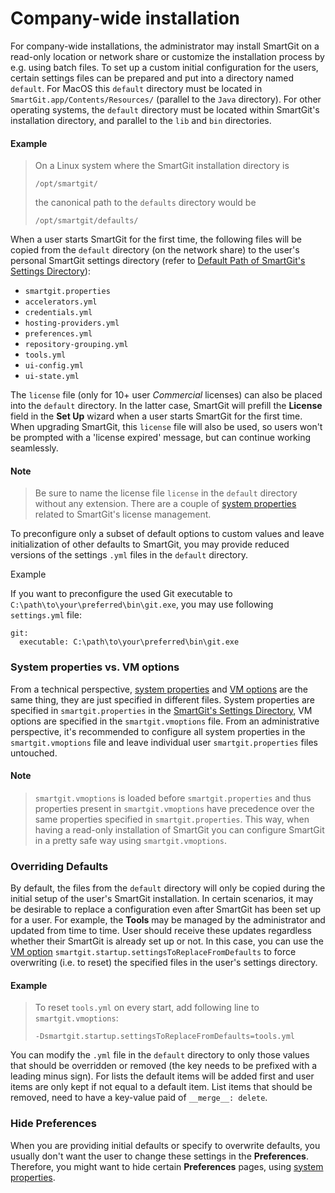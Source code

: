 # Company-wide installation

For company-wide installations, the administrator may install SmartGit on a read-only location or network share or customize the installation process by e.g. using batch files.
To set up a custom initial configuration for the users, certain settings files can be prepared and put into a directory named `default`.
For MacOS this `default` directory must be located in `SmartGit.app/Contents/Resources/` (parallel to the `Java` directory).
For other operating systems, the `default` directory must be located within SmartGit's installation directory, and parallel to the `lib` and `bin` directories.

#### Example
>On a Linux system where the SmartGit installation directory is
>
>```
>/opt/smartgit/
>```
>
>the canonical path to the `defaults` directory would be
>
>```
>/opt/smartgit/defaults/
>```

When a user starts SmartGit for the first time, the following files will be copied from the `default` directory (on the network share) to the user's personal SmartGit settings directory (refer to [Default Path of SmartGit's Settings Directory](Installation-and-Files.md#default-path-of-smartgits-settings-directory)):
-   `smartgit.properties`
-   `accelerators.yml`
-   `credentials.yml`
-   `hosting-providers.yml`
-   `preferences.yml`
-   `repository-grouping.yml`
-   `tools.yml`
-   `ui-config.yml`
-   `ui-state.yml`

The `license` file (only for 10+ user *Commercial* licenses) can also be placed into the `default` directory.
In the latter case, SmartGit will prefill the **License** field in the **Set Up** wizard when a user starts SmartGit for the first time.
When upgrading SmartGit, this `license` file will also be used, so users won't be prompted with a 'license expired' message, but can continue working seamlessly.


#### Note
> Be sure to name the license file `license` in the `default` directory without any extension.
> There are a couple of [system properties](System-Properties.md#license-userseat-tracking) related to SmartGit's license management.

To preconfigure only a subset of default options to custom values and leave initialization of other defaults to SmartGit, you may provide reduced versions of the settings `.yml` files in the `default` directory.


Example

If you want to preconfigure the used Git executable to `C:\path\to\your\preferred\bin\git.exe`, you may use following `settings.yml` file:

```
git:
  executable: C:\path\to\your\preferred\bin\git.exe
```


### System properties vs. VM options

From a technical perspective, [system properties](System-Properties.md) and [VM options](VM-options.md) are the same thing, they are just specified in different files.
System properties are specified in `smartgit.properties` in the [SmartGit's Settings Directory](Installation-and-Files.md#default-path-of-smartgits-settings-directory), VM options are specified in the `smartgit.vmoptions` file.
From an administrative perspective, it's recommended to configure all system properties in the `smartgit.vmoptions` file and leave individual user `smartgit.properties` files untouched.


#### Note
> `smartgit.vmoptions` is loaded before `smartgit.properties` and thus properties present in `smartgit.vmoptions` have precedence over the same properties specified in `smartgit.properties`.
> This way, when having a read-only installation of SmartGit you can configure SmartGit in a pretty safe way using `smartgit.vmoptions`.


### Overriding Defaults

By default, the files from the `default` directory will only be copied during the initial setup of the user's SmartGit installation.
In certain scenarios, it may be desirable to replace a configuration even after SmartGit has been set up for a user.
For example, the **Tools** may be managed by the administrator and updated from time to time.
User should receive these updates regardless whether their SmartGit is already set up or not.
In this case, you can use the [VM option](VM-options.md) `smartgit.startup.settingsToReplaceFromDefaults` to force overwriting (i.e. to reset) the specified files in the user's settings directory.


#### Example
>To reset `tools.yml` on every start, add following line to `smartgit.vmoptions`:
>```
>-Dsmartgit.startup.settingsToReplaceFromDefaults=tools.yml
>```

You can modify the `.yml` file in the `default` directory to only those values that should be overridden or removed (the key needs to be prefixed with a leading minus sign).
For lists the default items will be added first and user items are only kept if not equal to a default item.
List items that should be removed, need to have a key-value paid of `__merge__: delete`.

### Hide Preferences

When you are providing initial defaults or specify to overwrite defaults, you usually don't want the user to change these settings in the **Preferences**.
Therefore, you might want to hide certain **Preferences** pages, using [system properties](System-Properties.md#smartgitpreferencescategoryvisible).
